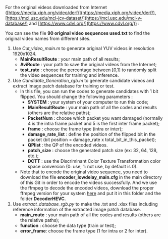 For the original videos downloaded from Internet ([https://media.xiph.org/video/derf/](https://media.xiph.org/video/derf/), [https://mcl.usc.edu/mcl-jcv-dataset/](https://mcl.usc.edu/mcl-v-database/) and [https://www.cdvl.org/](https://www.cdvl.org/)) :

You can see the file **90 original video sequences used.txt** to find the original video names from different sites.

1. Use _Cut_video_main.m_ to generate original YUV videos in resolution 1920x1024.
   - **MainResultRoute** : your main path of all results;
   - **AviRoute** : your path to save the original videos from the Internet;
   - **test_rate** : choose the percentage between [0,1] to randomly split the video sequences for training and inference.
2. Use _Candidate_Generation_rgb.m_ to generate candidate videos and extract image patch database for training or test.
   - In this file, you can run the codes to generate candidates with 1 bit flipped. You should change the following parameters :
      - **SYSTEM** : your system of your computer to run this code;
      - **MainResultRoute** : your main path of all the codes and results (others are the relative paths); 
      - **PacketNum** : choose which packet you want damaged (normally 4 is the intra frame packet and 5 is the first inter frame packet);
      - **frame** : choose the frame type (intra or inter);
      - **damage_rate_list** : define the position of the flipped bit in the packet (bit position = damage_rate x total_bit_in_this_packet);
      - **QPlist** : the QP of the encoded videos.
      - **patch_size** : choose the generated patch size (ex: 32, 64, 128, etc.);
      - **DCTT** : use the Discriminant Color Texture Transformation color space conversion (0: use, 1: not use, by default is 0).
   - Note that to encode the original video sequence, you need to download the file **encoder_lowdelay_main.cfg** in the main directory of this Git in order to encode the videos successfully. And we use the ffmpeg to decode the encoded videos, download the proper ffmpeg version for your system [here](https://www.ffmpeg.org/download.html) and put it in this folder and the folder **DecoderHEVC**.
3. Use _extract_database_rgb.py_ to make the .txt and .xlsx files including reference information of the extracted image patch database.
   - **main_route** : your main path of all the codes and results (others are the relative paths);
   - **function** : choose the data type (train or test);
   - **error_frame**: choose the frame type (1 for intra or 2 for inter).
